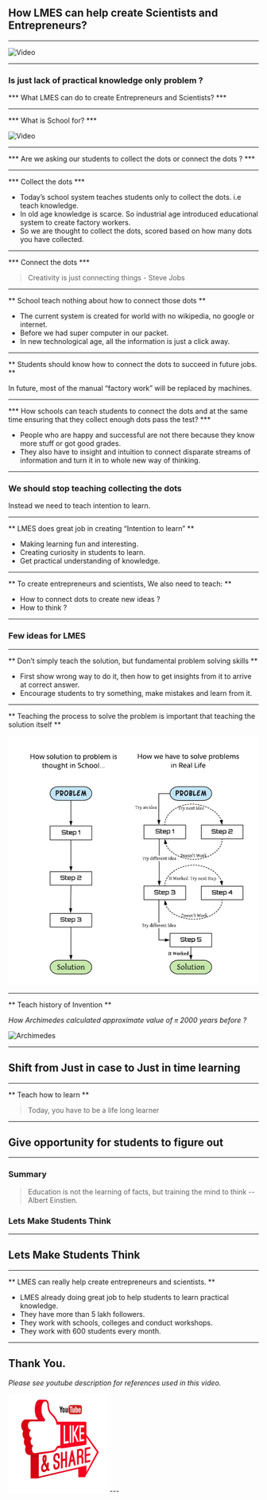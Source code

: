 ## How LMES can help create Scientists and Entrepreneurs?

---

![Video](https://www.youtube.com/embed/Nq_iXullRLw)

---

### Is just lack of practical knowledge only problem ? 


*** What LMES can do to create Entrepreneurs and Scientists? ***

---

*** What is School for? ***

![Video](https://www.youtube.com/embed/sXpbONjV1Jc)

---

*** Are we asking our students to collect the dots or connect the dots ? ***

---

*** Collect the dots ***

* Today’s school system teaches students only to collect the dots. i.e teach knowledge.
* In old age knowledge is scarce. So industrial age introduced educational system to create factory workers.
* So we are thought to collect the dots, scored based on how many dots you have collected.


---

*** Connect the dots ***

>  Creativity is just connecting things - Steve Jobs

---

** School teach nothing about how to connect those dots **

* The current system is created for world with no wikipedia, no google or internet.
* Before we had super computer in our packet.
* In new technological age, all the information is just a click away.

---

** Students should know how to connect the dots to succeed in future jobs. **

In future, most of the manual “factory work” will be replaced by machines.

---

*** How schools can teach students to connect the dots and at the same time ensuring that they collect enough dots pass the test? ***

* People who are happy and successful are not there because they know more stuff or got good grades.
* They also have to insight and intuition to connect disparate streams of information and turn it in to whole new way of thinking.

---

### We should stop teaching collecting the dots

Instead we need to teach intention to learn.

---

** LMES does great job in creating “Intention to learn” **

* Making learning fun and interesting.
* Creating curiosity in students to learn.
* Get practical understanding of knowledge.

---

** To create entrepreneurs and scientists, We also need to teach: **

* How to connect dots to create new ideas ? 
* How to think ? 

---

### Few ideas for LMES

---

** Don’t simply teach the solution, but fundamental problem solving skills **

* First show wrong way to do it, then how to get insights from it to arrive at correct answer.
* Encourage students to try something, make mistakes and learn from it.

---

** Teaching the process to solve the problem is important that teaching the solution itself **

<img src="assets/image/prob-solving.png" alt="Problem solving" width="600px" height="500px">

---

** Teach history of Invention **

*How Archimedes calculated approximate value of `π` 2000 years before ?* 

![Archimedes](https://cdn-images-1.medium.com/max/1600/1*piVj4NEUtHQSTPH5BXb9_A.gif)

---

## Shift from Just in case to Just in time learning

---

** Teach how to learn **

> Today, you have to be a life long learner 

---

## Give opportunity for students to figure out

---

### Summary ##

> Education is not the learning of facts, but training the mind to think -- Albert Einstien.

### Lets Make Students Think

---

## Lets Make Students Think

---

** LMES can really help create entrepreneurs and scientists. **

* LMES already doing great job to help students to learn practical knowledge. 
* They have more than 5 lakh followers. 
* They work with schools, colleges and conduct workshops. 
* They work with 600 students every month.

---

## Thank You.

*Please see youtube description for references used in this video.*

<img src="assets/image/like-share.png" alt="youtube like and share" width="200px" height="200px">
---




